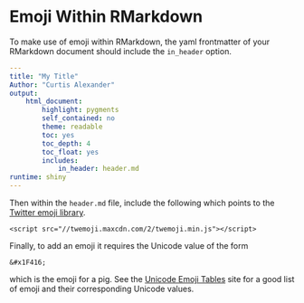 # Emoji Within RMarkdown

To make use of emoji within RMarkdown, the yaml frontmatter of your RMarkdown document should include the `in_header` option.

```yaml
---
title: "My Title"
Author: "Curtis Alexander"
output: 
    html_document: 
        highlight: pygments
        self_contained: no
        theme: readable
        toc: yes
        toc_depth: 4
        toc_float: yes
        includes:
            in_header: header.md
runtime: shiny
---
```

Then within the `header.md` file, include the following which points to the [Twitter emoji library](http://twitter.github.io/twemoji/).

```
<script src="//twemoji.maxcdn.com/2/twemoji.min.js"></script>
```

Finally, to add an emoji it requires the Unicode value of the form

```
&#x1F416;
```

which is the emoji for a pig.  See the [Unicode Emoji Tables](http://apps.timwhitlock.info/emoji/tables/unicode) site for a good list of emoji and their corresponding Unicode values.
